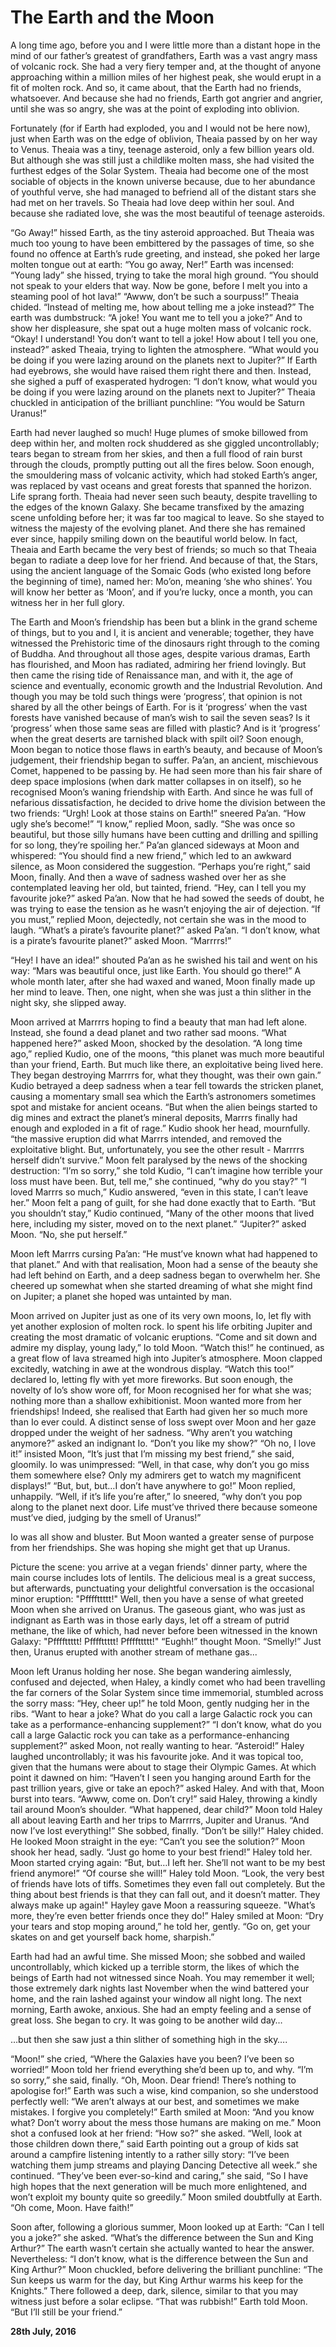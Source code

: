 # The Earth and the Moon

A long time ago, before you and I were little more than a distant hope in the mind of our father’s greatest of grandfathers, Earth was a vast angry mass of volcanic rock. She had a very fiery temper and, at the thought of anyone approaching within a million miles of her highest peak, she would erupt in a fit of molten rock. And so, it came about, that the Earth had no friends, whatsoever. And because she had no friends, Earth got angrier and angrier, until she was so angry, she was at the point of exploding into oblivion.

Fortunately (for if Earth had exploded, you and I would not be here now), just when Earth was on the edge of oblivion, Theaia passed by on her way to Venus. Theaia was a tiny, teenage asteroid, only a few billion years old. But although she was still just a childlike molten mass, she had visited the furthest edges of the Solar System. Theaia had become one of the most sociable of objects in the known universe because, due to her abundance of youthful verve, she had managed to befriend all of the distant stars she had met on her travels. So Theaia had love deep within her soul. And because she radiated love, she was the most beautiful of teenage asteroids.

“Go Away!” hissed Earth, as the tiny asteroid approached. But Theaia was much too young to have been embittered by the passages of time, so she found no offence at Earth’s rude greeting, and instead, she poked her large molten tongue out at earth: “You go away, Ner!” Earth was incensed: “Young lady” she hissed, trying to take the moral high ground. “You should not speak to your elders that way. Now be gone, before I melt you into a steaming pool of hot lava!” “Awww, don’t be such a sourpuss!” Theaia chided. “Instead of melting me, how about telling me a joke instead?” The earth was dumbstruck: “A joke! You want me to tell you a joke?” And to show her displeasure, she spat out a huge molten mass of volcanic rock. “Okay! I understand! You don’t want to tell a joke! How about I tell you one, instead?” asked Theaia, trying to lighten the atmosphere. “What would you be doing if you were lazing around on the planets next to Jupiter?” If Earth had eyebrows, she would have raised them right there and then. Instead, she sighed a puff of exasperated hydrogen: “I don’t know, what would you be doing if you were lazing around on the planets next to Jupiter?” Theaia chuckled in anticipation of the brilliant punchline: “You would be Saturn Uranus!”

Earth had never laughed so much! Huge plumes of smoke billowed from deep within her, and molten rock shuddered as she giggled uncontrollably; tears began to stream from her skies, and then a full flood of rain burst through the clouds, promptly putting out all the fires below. Soon enough, the smouldering mass of volcanic activity, which had stoked Earth’s anger, was replaced by vast oceans and great forests that spanned the horizon. Life sprang forth. Theaia had never seen such beauty, despite travelling to the edges of the known Galaxy. She became transfixed by the amazing scene unfolding before her; it was far too magical to leave. So she stayed to witness the majesty of the evolving planet. And there she has remained ever since, happily smiling down on the beautiful world below. In fact, Theaia and Earth became the very best of friends; so much so that Theaia began to radiate a deep love for her friend. And because of that, the Stars, using the ancient language of the Somaic Gods (who existed long before the beginning of time), named her: Mo’on, meaning ‘she who shines’. You will know her better as ‘Moon’, and if you’re lucky, once a month, you can witness her in her full glory.

The Earth and Moon’s friendship has been but a blink in the grand scheme of things, but to you and I, it is ancient and venerable; together, they have witnessed the Prehistoric time of the dinosaurs right through to the coming of Buddha. And throughout all those ages, despite various dramas, Earth has flourished, and Moon has radiated, admiring her friend lovingly. But then came the rising tide of Renaissance man, and with it, the age of science and eventually, economic growth and the Industrial Revolution. And though you may be told such things were ‘progress’, that opinion is not shared by all the other beings of Earth. For is it ‘progress’ when the vast forests have vanished because of man’s wish to sail the seven seas? Is it ‘progress’ when those same seas are filled with plastic? And is it ‘progress’ when the great deserts are tarnished black with spilt oil? Soon enough, Moon began to notice those flaws in earth’s beauty, and because of Moon’s judgement, their friendship began to suffer.
Pa’an, an ancient, mischievous Comet, happened to be passing by. He had seen more than his fair share of deep space implosions (when dark matter collapses in on itself), so he recognised Moon’s waning friendship with Earth. And since he was full of nefarious dissatisfaction, he decided to drive home the division between the two friends: “Urgh! Look at those stains on Earth!” sneered Pa’an. “How ugly she’s become!” “I know,” replied Moon, sadly. “She was once so beautiful, but those silly humans have been cutting and drilling and spilling for so long, they’re spoiling her.” Pa’an glanced sideways at Moon and whispered: “You should find a new friend,” which led to an awkward silence, as Moon considered the suggestion. “Perhaps you’re right,” said Moon, finally. And then a wave of sadness washed over her as she contemplated leaving her old, but tainted, friend. “Hey, can I tell you my favourite joke?” asked Pa’an. Now that he had sowed the seeds of doubt, he was trying to ease the tension as he wasn’t enjoying the air of dejection. “If you must,” replied Moon, dejectedly, not certain she was in the mood to laugh. “What’s a pirate’s favourite planet?” asked Pa’an. “I don’t know, what is a pirate’s favourite planet?” asked Moon. “Marrrrs!”

“Hey! I have an idea!” shouted Pa’an as he swished his tail and went on his way: “Mars was beautiful once, just like Earth. You should go there!” A whole month later, after she had waxed and waned, Moon finally made up her mind to leave. Then, one night, when she was just a thin slither in the night sky, she slipped away.

Moon arrived at Marrrrs hoping to find a beauty that man had left alone. Instead, she found a dead planet and two rather sad moons. “What happened here?” asked Moon, shocked by the desolation. “A long time ago,” replied Kudio, one of the moons, “this planet was much more beautiful than your friend, Earth. But much like there, an exploitative being lived here. They began destroying Marrrrs for, what they thought, was their own gain.” Kudio betrayed a deep sadness when a tear fell towards the stricken planet, causing a momentary small sea which the Earth’s astronomers sometimes spot and mistake for ancient oceans. “But when the alien beings started to dig mines and extract the planet’s mineral deposits, Marrrs finally had enough and exploded in a fit of rage.” Kudio shook her head, mournfully. “the massive eruption did what Marrrs intended, and removed the exploitative blight. But, unfortunately, you see the other result - Marrrrs herself didn’t survive.” Moon felt paralysed by the news of the shocking destruction: “I’m so sorry,” she told Kudio, “I can’t imagine how terrible your loss must have been. But, tell me,” she continued, “why do you stay?” “I loved Marrrs so much,” Kudio answered, “even in this state, I can’t leave her.” Moon felt a pang of guilt, for she had done exactly that to Earth. “But you shouldn’t stay,” Kudio continued, “Many of the other moons that lived here, including my sister, moved on to the next planet.” “Jupiter?” asked Moon. “No, she put herself.”

Moon left Marrrs cursing Pa’an: “He must’ve known what had happened to that planet.” And with that realisation, Moon had a sense of the beauty she had left behind on Earth, and a deep sadness began to overwhelm her. She cheered up somewhat when she started dreaming of what she might find on Jupiter; a planet she hoped was untainted by man.

Moon arrived on Jupiter just as one of its very own moons, Io, let fly with yet another explosion of molten rock. Io spent his life orbiting Jupiter and creating the most dramatic of volcanic eruptions. “Come and sit down and admire my display, young lady,” Io told Moon. “Watch this!” he continued, as a great flow of lava streamed high into Jupiter’s atmosphere. Moon clapped excitedly, watching in awe at the wondrous display. “Watch this too!” declared Io, letting fly with yet more fireworks. But soon enough, the novelty of Io’s show wore off, for Moon recognised her for what she was; nothing more than a shallow exhibitionist. Moon wanted more from her friendships! Indeed, she realised that Earth had given her so much more than Io ever could. A distinct sense of loss swept over Moon and her gaze dropped under the weight of her sadness. “Why aren’t you watching anymore?” asked an indignant Io. “Don’t you like my show?” “Oh no, I love it!” insisted Moon, “It’s just that I’m missing my best friend,” she said, gloomily. Io was unimpressed: “Well, in that case, why don’t you go miss them somewhere else? Only my admirers get to watch my magnificent displays!” “But, but, but…I don’t have anywhere to go!” Moon replied, unhappily. “Well, if it’s life you’re after,” Io sneered, “why don’t you pop along to the planet next door. Life must’ve thrived there because someone must’ve died, judging by the smell of Uranus!”

Io was all show and bluster. But Moon wanted a greater sense of purpose from her friendships. She was hoping she might get that up Uranus.

Picture the scene: you arrive at a vegan friends' dinner party, where the main course includes lots of lentils. The delicious meal is a great success, but afterwards, punctuating your delightful conversation is the occasional minor eruption: "Pffffttttt!" Well, then you have a sense of what greeted Moon when she arrived on Uranus. The gaseous giant, who was just as indignant as Earth was in those early days, let off a stream of putrid methane, the like of which, had never before been witnessed in the known Galaxy: "Pffffttttt! Pffffttttt! Pffffttttt!" “Eughh!” thought Moon. “Smelly!” Just then, Uranus erupted with another stream of methane gas...

Moon left Uranus holding her nose. She began wandering aimlessly, confused and dejected, when Haley, a kindly comet who had been travelling the far corners of the Solar System since time immemorial, stumbled across the sorry mass: “Hey, cheer up!” he told Moon, gently nudging her in the ribs. “Want to hear a joke? What do you call a large Galactic rock you can take as a performance-enhancing supplement?” “I don’t know, what do you call a large Galactic rock you can take as a performance-enhancing supplement?” asked Moon, not really wanting to hear. “Asteroid!” Haley laughed uncontrollably; it was his favourite joke. And it was topical too, given that the humans were about to stage their Olympic Games. At which point it dawned on him: “Haven’t I seen you hanging around Earth for the past trillion years, give or take an epoch?” asked Haley. And with that, Moon burst into tears. “Awww, come on. Don’t cry!” said Haley, throwing a kindly tail around Moon’s shoulder. “What happened, dear child?” Moon told Haley all about leaving Earth and her trips to Marrrrs, Jupiter and Uranus. “And now I’ve lost everything!” She sobbed, finally. “Don’t be silly!” Haley chided. He looked Moon straight in the eye: “Can’t you see the solution?” Moon shook her head, sadly. “Just go home to your best friend!” Haley told her. Moon started crying again: “But, but…I left her. She’ll not want to be my best friend anymore!” “Of course she will!” Haley told Moon. “Look, the very best of friends have lots of tiffs. Sometimes they even fall out completely. But the thing about best friends is that they can fall out, and it doesn’t matter. They always make up again!" Hayley gave Moon a reassuring squeeze. "What’s more, they’re even better friends once they do!” Haley smiled at Moon: “Dry your tears and stop moping around,” he told her, gently. “Go on, get your skates on and get yourself back home, sharpish.”

Earth had had an awful time. She missed Moon; she sobbed and wailed uncontrollably, which kicked up a terrible storm, the likes of which the beings of Earth had not witnessed since Noah. You may remember it well; those extremely dark nights last November when the wind battered your home, and the rain lashed against your window all night long. The next morning, Earth awoke, anxious. She had an empty feeling and a sense of great loss. She began to cry. It was going to be another wild day…

…but then she saw just a thin slither of something high in the sky….

“Moon!” she cried, “Where the Galaxies have you been? I’ve been so worried!” Moon told her friend everything she’d been up to, and why. “I’m so sorry,” she said, finally. “Oh, Moon. Dear friend! There’s nothing to apologise for!” Earth was such a wise, kind companion, so she understood perfectly well: “We aren’t always at our best, and sometimes we make mistakes. I forgive you completely!” Earth smiled at Moon: “And you know what? Don’t worry about the mess those humans are making on me.” Moon shot a confused look at her friend: “How so?” she asked. “Well, look at those children down there,” said Earth pointing out a group of kids sat around a campfire listening intently to a rather silly story: “I’ve been watching them jump streams and playing Dancing Detective all week.” she continued. “They’ve been ever-so-kind and caring,” she said, “So I have high hopes that the next generation will be much more enlightened, and won’t exploit my bounty quite so greedily.” Moon smiled doubtfully at Earth. “Oh come, Moon. Have faith!”

Soon after, following a glorious summer, Moon looked up at Earth: “Can I tell you a joke?” she asked. “What’s the difference between the Sun and King Arthur?” The earth wasn’t certain she actually wanted to hear the answer. Nevertheless: “I don’t know, what is the difference between the Sun and King Arthur?” Moon chuckled, before delivering the brilliant punchline: “The Sun keeps us warm for the day, but King Arthur warms his keep for the Knights.” There followed a deep, dark, silence, similar to that you may witness just before a solar eclipse. “That was rubbish!” Earth told Moon. “But I’ll still be your friend.”

**28th July, 2016**

&nbsp;
